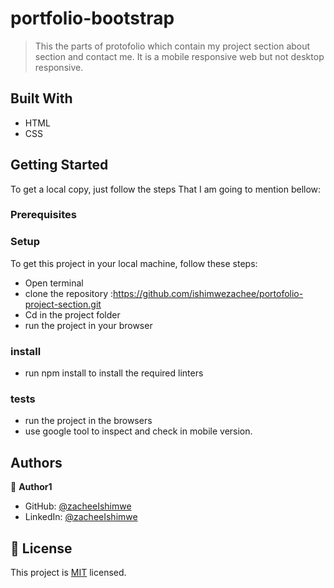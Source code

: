 # portfolio-bootstrap


> This the parts of protofolio which contain my project section
> about section and contact me. It is a mobile responsive web but 
> not desktop responsive. 

## Built With

- HTML 
- CSS

## Getting Started
To get a local copy, just follow the steps That I am going to mention bellow:

### Prerequisites

### Setup
To get this project in your local machine, follow these steps:
- Open terminal 
- clone the repository :https://github.com/ishimwezachee/portofolio-project-section.git
- Cd in the project folder
- run the project in your browser

### install
 - run npm install to install the required linters

 ### tests
 - run the project in the browsers 
 - use google tool to inspect and check in mobile version.

## Authors

👤 **Author1**

- GitHub: [@zacheeIshimwe](https://github.com/ishimwezachee)
- LinkedIn: [@zacheeIshimwe](https://www.linkedin.com/in/zachee-ishimwe-ab952a119/)


## 📝 License

This project is [MIT](./MIT.md) licensed.